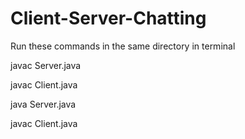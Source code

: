 # Client-Server-Chatting
 
Run these commands in the same directory in terminal

javac Server.java

javac Client.java

java Server.java

javac Client.java
